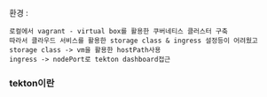 환경 : 
```
로컬에서 vagrant - virtual box를 활용한 쿠버네티스 클러스터 구축
따라서 클라우드 서비스를 활용한 storage class & ingress 설정등이 어려웠고 
storage class -> vm을 활용한 hostPath사용
ingress -> nodePort로 tekton dashboard접근
```

### tekton이란
```
```
